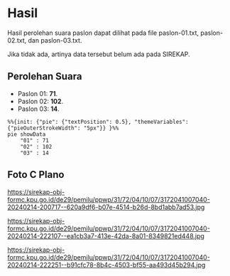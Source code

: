 # Hasil

Hasil perolehan suara paslon dapat dilihat pada file paslon-01.txt, paslon-02.txt, dan paslon-03.txt.

Jika tidak ada, artinya data tersebut belum ada pada SIREKAP.

## Perolehan Suara

 * Paslon 01: **71**.
 * Paslon 02: **102**.
 * Paslon 03: **14**.

```mermaid
%%{init: {"pie": {"textPosition": 0.5}, "themeVariables": {"pieOuterStrokeWidth": "5px"}} }%%
pie showData
    "01" : 71
    "02" : 102
    "03" : 14
```
## Foto C Plano

https://sirekap-obj-formc.kpu.go.id/de29/pemilu/ppwp/31/72/04/10/07/3172041007040-20240214-200717--620a9df6-b07e-4514-b26d-8bd1abb7ad53.jpg

https://sirekap-obj-formc.kpu.go.id/de29/pemilu/ppwp/31/72/04/10/07/3172041007040-20240214-222107--ea1cb3a7-413e-42da-8a01-8349821ed448.jpg

https://sirekap-obj-formc.kpu.go.id/de29/pemilu/ppwp/31/72/04/10/07/3172041007040-20240214-222251--b91cfc78-8b4c-4503-bf55-aa493d45b294.jpg
